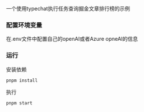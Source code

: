 一个使用typechat执行任务查询掘金文章排行榜的示例

### 配置环境变量

在.env文件中配置自己的openAI或者Azure opneAI的信息

### 运行

安装依赖

```
pnpm install
```

执行

```
pnpm start
```
